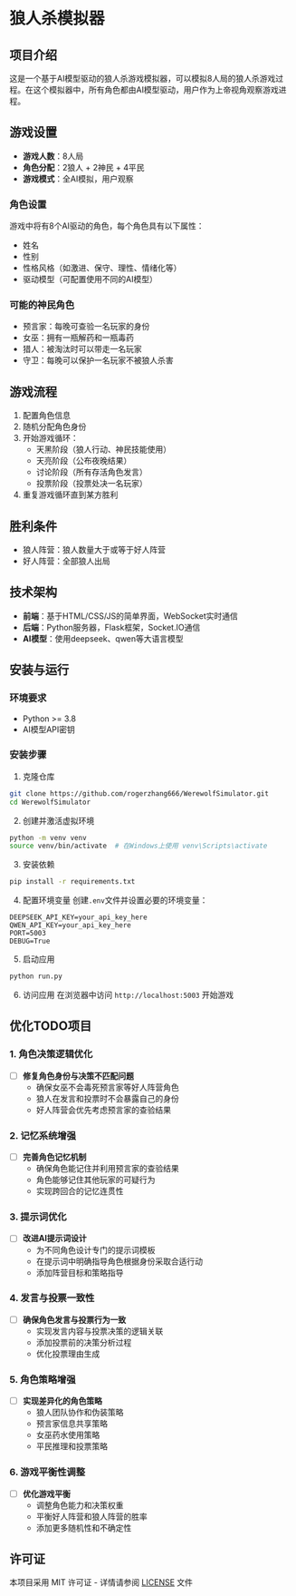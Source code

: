 # 狼人杀模拟器

## 项目介绍
这是一个基于AI模型驱动的狼人杀游戏模拟器，可以模拟8人局的狼人杀游戏过程。在这个模拟器中，所有角色都由AI模型驱动，用户作为上帝视角观察游戏进程。

## 游戏设置
- **游戏人数**：8人局
- **角色分配**：2狼人 + 2神民 + 4平民
- **游戏模式**：全AI模拟，用户观察

### 角色设置
游戏中将有8个AI驱动的角色，每个角色具有以下属性：
- 姓名
- 性别
- 性格风格（如激进、保守、理性、情绪化等）
- 驱动模型（可配置使用不同的AI模型）

### 可能的神民角色
- 预言家：每晚可查验一名玩家的身份
- 女巫：拥有一瓶解药和一瓶毒药
- 猎人：被淘汰时可以带走一名玩家
- 守卫：每晚可以保护一名玩家不被狼人杀害

## 游戏流程
1. 配置角色信息
2. 随机分配角色身份
3. 开始游戏循环：
   - 天黑阶段（狼人行动、神民技能使用）
   - 天亮阶段（公布夜晚结果）
   - 讨论阶段（所有存活角色发言）
   - 投票阶段（投票处决一名玩家）
4. 重复游戏循环直到某方胜利

## 胜利条件
- 狼人阵营：狼人数量大于或等于好人阵营
- 好人阵营：全部狼人出局

## 技术架构
- **前端**：基于HTML/CSS/JS的简单界面，WebSocket实时通信
- **后端**：Python服务器，Flask框架，Socket.IO通信
- **AI模型**：使用deepseek、qwen等大语言模型

## 安装与运行
### 环境要求
- Python >= 3.8
- AI模型API密钥

### 安装步骤
1. 克隆仓库
```bash
git clone https://github.com/rogerzhang666/WerewolfSimulator.git
cd WerewolfSimulator
```

2. 创建并激活虚拟环境
```bash
python -m venv venv
source venv/bin/activate  # 在Windows上使用 venv\Scripts\activate
```

3. 安装依赖
```bash
pip install -r requirements.txt
```

4. 配置环境变量
创建`.env`文件并设置必要的环境变量：
```
DEEPSEEK_API_KEY=your_api_key_here
QWEN_API_KEY=your_api_key_here
PORT=5003
DEBUG=True
```

5. 启动应用
```bash
python run.py
```

6. 访问应用
在浏览器中访问 `http://localhost:5003` 开始游戏

## 优化TODO项目

### 1. 角色决策逻辑优化
- [ ] **修复角色身份与决策不匹配问题**
  - 确保女巫不会毒死预言家等好人阵营角色
  - 狼人在发言和投票时不会暴露自己的身份
  - 好人阵营会优先考虑预言家的查验结果

### 2. 记忆系统增强
- [ ] **完善角色记忆机制**
  - 确保角色能记住并利用预言家的查验结果
  - 角色能够记住其他玩家的可疑行为
  - 实现跨回合的记忆连贯性

### 3. 提示词优化
- [ ] **改进AI提示词设计**
  - 为不同角色设计专门的提示词模板
  - 在提示词中明确指导角色根据身份采取合适行动
  - 添加阵营目标和策略指导

### 4. 发言与投票一致性
- [ ] **确保角色发言与投票行为一致**
  - 实现发言内容与投票决策的逻辑关联
  - 添加投票前的决策分析过程
  - 优化投票理由生成

### 5. 角色策略增强
- [ ] **实现差异化的角色策略**
  - 狼人团队协作和伪装策略
  - 预言家信息共享策略
  - 女巫药水使用策略
  - 平民推理和投票策略

### 6. 游戏平衡性调整
- [ ] **优化游戏平衡**
  - 调整角色能力和决策权重
  - 平衡好人阵营和狼人阵营的胜率
  - 添加更多随机性和不确定性

## 许可证
本项目采用 MIT 许可证 - 详情请参阅 [LICENSE](LICENSE) 文件


